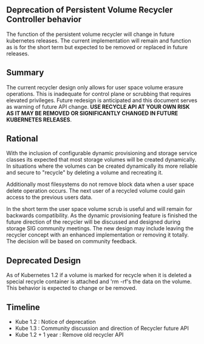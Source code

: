 ## Deprecation of Persistent Volume Recycler Controller behavior
The function of the persistent volume recycler will change in future kubernetes releases.  The current implementation will remain and function as is for the short term but expected to be removed or replaced in future releases.  

## Summary
The current recycler design only allows for user space volume erasure operations.  This is inadequate for control plane or scrubbing that requires elevated privileges.  Future redesign is anticipated and this document serves as warning of future API change. **USE RECYCLE API AT YOUR OWN RISK AS IT MAY BE REMOVED OR SIGNIFICANTLY CHANGED IN FUTURE KUBERNETES RELEASES**.

## Rational
With the inclusion of configurable dynamic provisioning and storage service classes its expected that most storage volumes will be created dynamically.  In situations where the volumes can be created dynamically its more reliable and secure to "recycle" by deleting a volume and recreating it.

Additionally most filesystems do not remove block data when a user space delete operation occurs.  The next user of a recycled volume could gain access to the previous users data.

In the short term the user space volume scrub is useful and will remain for backwards compatibility.  As the dynamic provisioning feature is finished the future direction of the recycler will be discussed and designed during storage SIG community meetings.  The new design may include leaving the recycler concept with an enhanced implementation or removing it totally.  The decision will be based on community feedback.

## Deprecated Design
As of Kubernetes 1.2 if a volume is marked for recycle when it is deleted a special recycle container is attached and 'rm -rf's the data on the volume.  This behavior is expected to change or be removed.


## Timeline

* Kube 1.2 : Notice of deprecation
* Kube 1.3 : Community discussion and direction of Recycler future API
* Kube 1.2 + 1 year : Remove old recycler API